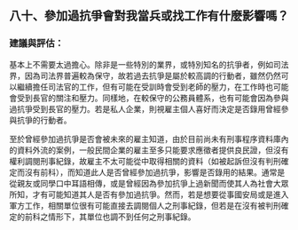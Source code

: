 ## 八十、參加過抗爭會對我當兵或找工作有什麼影響嗎？

### 建議與評估：

基本上不需要太過擔心。除非是一些特別的業界，或特別知名的抗爭者，例如司法界，因為司法界普遍較為保守，故若過去抗爭是屬於較高調的行動者，雖然仍然可以繼續擔任司法官的工作，但有可能在受訓時會受到老師的壓力，在工作時也可能會受到長官的關注和壓力。同樣地，在較保守的公務員體系，也有可能會因為參與過抗爭受到長官的壓力。若是私人企業，則視雇主個人喜好而決定是否錄用曾經參與抗爭的行動者。

至於曾經參加過抗爭是否會被未來的雇主知道，由於目前尚未有刑事程序資料庫內的資料外流的案例，一般民間企業的雇主至多只能要求應徵者提供良民證，但沒有權利調閱刑事紀錄，故雇主不太可能從中取得相關的資料（如被起訴但沒有判刑確定而沒有前科），而知道此人是否曾經參加過抗爭，影響是否錄用的結果。通常是從親友或同學口中耳語相傳，或是曾經因為參加抗爭上過新聞而使其人為社會大眾所知，才有可能知道其人是否有參加過抗爭。然而，若是想要從事國安局或是進入軍方工作，相關單位很有可能直接去調閱個人之刑事紀錄，但若是在沒有被判刑確定的前科之情形下，其單位也調不到任何之刑事紀錄。

